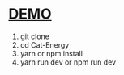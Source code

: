 # [DEMO](https://bulatnsbln.github.io/Cat-Energy/)

1. git clone 
2. cd Cat-Energy
3. yarn or npm install
4. yarn run dev or npm run dev
